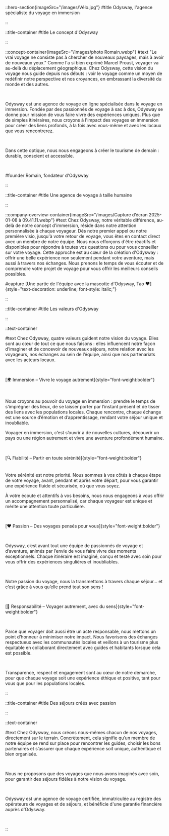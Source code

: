 ::hero-section{imageSrc="/images/Vélo.jpg"}
#title
Odysway, l'agence spécialiste du voyage en immersion

::

::title-container
#title
Le concept d'Odysway

::

::concept-container{imageSrc="/images/photo Romain.webp"}
#text
"Le vrai voyage ne consiste pas à chercher de nouveaux paysages, mais à avoir de nouveaux yeux." Comme l'a si bien exprimé Marcel Proust, voyager va au-delà du déplacement géographique. Chez Odysway, cette vision du voyage nous guide depuis nos débuts : voir le voyage comme un moyen de redéfinir notre perspective et nos croyances, en embrassant la diversité du monde et des autres.

<br>

Odysway est une agence de voyage en ligne spécialisée dans le voyage en immersion. Fondée par des passionnés de voyage à sac à dos, Odysway se donne pour mission de vous faire vivre des expériences uniques. Plus que de simples itinéraires, nous croyons à l'impact des voyages en immersion pour créer des liens profonds, à la fois avec vous-même et avec les locaux que vous rencontrerez.

<br>

Dans cette optique, nous nous engageons à créer le tourisme de demain : durable, conscient et accessible.

<br>

#founder
Romain, fondateur d'Odysway

::

::title-container
#title
Une agence de voyage à taille humaine

::

::company-overview-container{imageSrc="/images/Capture d’écran 2025-01-08 à 09.41.11.webp"}
#text
Chez Odysway, notre véritable différence, au-delà de notre concept d'immersion, réside dans notre attention personnalisée à chaque voyageur. Dès notre premier appel ou notre première visio, jusqu'à votre retour de voyage, vous êtes en contact direct avec un membre de notre équipe. Nous nous efforçons d'être réactifs et disponibles pour répondre à toutes vos questions ou pour vous conseiller sur votre voyage. Cette approche est au cœur de la création d'Odysway : offrir une belle expérience non seulement pendant votre aventure, mais aussi à travers nos échanges. Nous prenons le temps de vous écouter et de comprendre votre projet de voyage pour vous offrir les meilleurs conseils possibles.


#capture
[Une partie de l'équipe avec la mascotte d'Odysway, Tao ❤️]{style="text-decoration: underline; font-style: italic;"}

::

::title-container
#title
Les valeurs d'Odysway

::

::text-container

#text
Chez Odysway, quatre valeurs guident notre vision du voyage. Elles sont au cœur de tout ce que nous faisons : elles influencent notre façon d’imaginer et de concevoir de nouveaux séjours, notre relation avec les voyageurs, nos échanges au sein de l’équipe, ainsi que nos partenariats avec les acteurs locaux.

<br>

[🌍 Immersion – Vivre le voyage autrement]{style="font-weight:bolder"}

<br>

Nous croyons au pouvoir du voyage en immersion : prendre le temps de s’imprégner des lieux, de se laisser porter par l’instant présent et de tisser des liens avec les populations locales. Chaque rencontre, chaque échange est une source d’émotion et d’apprentissage, rendant votre séjour unique et inoubliable.

Voyager en immersion, c’est s’ouvrir à de nouvelles cultures, découvrir un pays ou une région autrement et vivre une aventure profondément humaine.

<br>

[🔍 Fiabilité – Partir en toute sérénité]{style="font-weight:bolder"}

<br>
Votre sérénité est notre priorité. Nous sommes à vos côtés à chaque étape de votre voyage, avant, pendant et après votre départ, pour vous garantir une expérience fluide et sécurisée, où que vous soyez.

À votre écoute et attentifs à vos besoins, nous nous engageons à vous offrir un accompagnement personnalisé, car chaque voyageur est unique et mérite une attention toute particulière.

<br>

[❤️ Passion – Des voyages pensés pour vous]{style="font-weight:bolder"}

<br>

Odysway, c’est avant tout une équipe de passionnés de voyage et d’aventure, animés par l’envie de vous faire vivre des moments exceptionnels. Chaque itinéraire est imaginé, conçu et testé avec soin pour vous offrir des expériences singulières et inoubliables.

<br>

Notre passion du voyage, nous la transmettons à travers chaque séjour… et c’est grâce à vous qu’elle prend tout son sens !

<br>

[🌱 Responsabilité – Voyager autrement, avec du sens]{style="font-weight:bolder"}

<br>

Parce que voyager doit aussi être un acte responsable, nous mettons un point d’honneur à minimiser notre impact. Nous favorisons des échanges respectueux avec les communautés locales et veillons à un tourisme plus équitable en collaborant directement avec guides et habitants lorsque cela est possible.

<br>

Transparence, respect et engagement sont au cœur de notre démarche, pour que chaque voyage soit une expérience éthique et positive, tant pour vous que pour les populations locales.

::

::title-container
#title
Des séjours créés avec passion

::

::text-container

#text
Chez Odysway, nous créons nous-mêmes chacun de nos voyages, directement sur le terrain. Concrètement, cela signifie qu’un membre de notre équipe se rend sur place pour rencontrer les guides, choisir les bons partenaires et s’assurer que chaque expérience soit unique, authentique et bien organisée.

<br>

Nous ne proposons que des voyages que nous avons imaginés avec soin, pour garantir des séjours fidèles à notre vision du voyage.

<br>

Odysway est une agence de voyage certifiée, immatriculée au registre des opérateurs de voyages et de séjours, et bénéficie d'une garantie financière auprès d'Odysway.

<br>


::